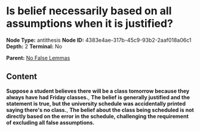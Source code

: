 # Is belief necessarily based on all assumptions when it is justified?

**Node Type:** antithesis
**Node ID:** 4383e4ae-317b-45c9-93b2-2aaf018a06c1
**Depth:** 2
**Terminal:** No

**Parent:** [No False Lemmas](no-false-lemmas.md)

## Content

**Suppose a student believes there will be a class tomorrow because they always have had Friday classes.**, **The belief is generally justified and the statement is true, but the university schedule was accidentally printed saying there's no class.**, **The belief about the class being scheduled is not directly based on the error in the schedule, challenging the requirement of excluding all false assumptions.**
